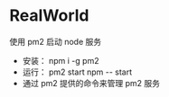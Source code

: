 # RealWorld

使用 pm2 启动 node 服务

- 安装： npm i -g pm2
- 运行： pm2 start npm -- start
- 通过 pm2 提供的命令来管理 pm2 服务
